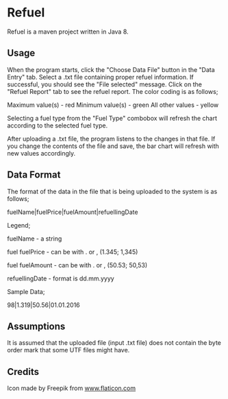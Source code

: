 # Refuel

Refuel is a maven project written in Java 8. 

## Usage

When the program starts, click the "Choose Data File" button in the "Data Entry" tab. Select a .txt file containing proper refuel information. If successful, you should see the "File selected" message. Click on the "Refuel Report" tab to see the refuel report. The color coding is as follows;

Maximum value(s) - red
Minimum value(s) - green
All other values - yellow

Selecting a fuel type from the "Fuel Type" combobox will refresh the chart according to the selected fuel type.

After uploading a .txt file, the program listens to the changes in that file. If you change the contents of the file and save, the bar chart will refresh with new values accordingly.

## Data Format

The format of the data in the file that is being uploaded to the system is as follows;

fuelName|fuelPrice|fuelAmount|refuellingDate

Legend;

fuelName - a string

fuel fuelPrice - can be with . or , (1.345; 1,345)

fuel fuelAmount - can be with . or , (50.53; 50,53)

refuellingDate - format is dd.mm.yyyy

Sample Data;

98|1.319|50.56|01.01.2016

## Assumptions
It is assumed that the uploaded file (input .txt file) does not contain the byte order mark that some UTF files might have.

## Credits
Icon made by Freepik from www.flaticon.com
